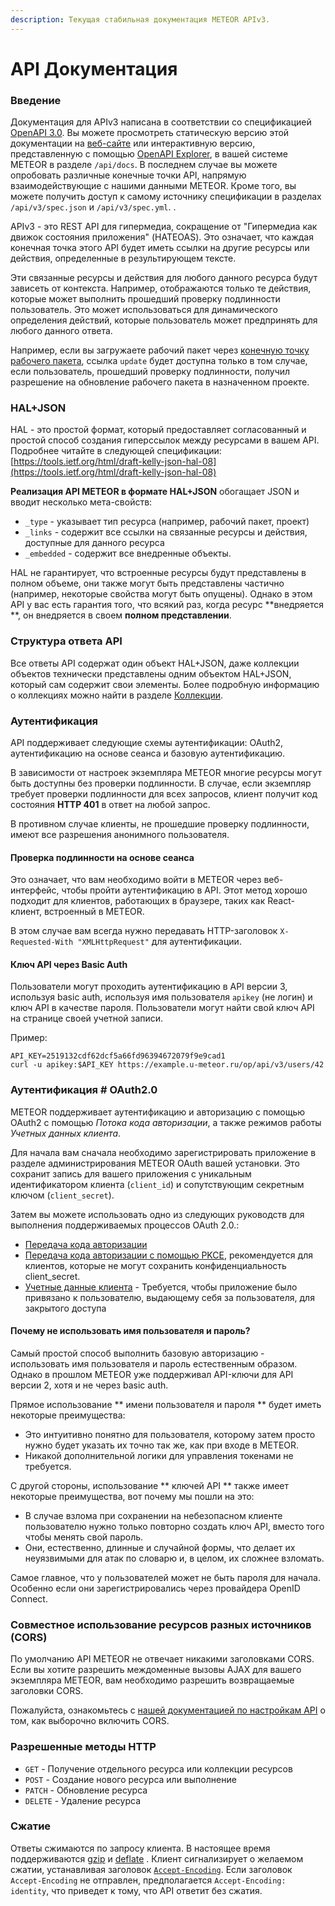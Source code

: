 ```yaml
---
description: Текущая стабильная документация METEOR APIv3.
---
```


# API Документация

### Введение

Документация для APIv3 написана в соответствии со спецификацией [OpenAPI 3.0](https://swagger.io/specification/). Вы можете просмотреть статическую версию этой документации на [веб-сайте](https://meteor-docs.gitbook.io/docs/api/introduction/) или интерактивную версию, представленную с помощью [OpenAPI Explorer](https://github.com/Rhosys/openapi-explorer/blob/main/README.md), в вашей системе METEOR в разделе `/api/docs`. В последнем случае вы можете опробовать различные конечные точки API, напрямую взаимодействующие с нашими данными METEOR. Кроме того, вы можете получить доступ к самому источнику спецификации в разделах `/api/v3/spec.json` и `/api/v3/spec.yml`. .

APIv3 - это REST API для гипермедиа, сокращение от "Гипермедиа как движок состояния приложения" (HATEOAS). Это означает, что каждая конечная точка этого API будет иметь ссылки на другие ресурсы или действия, определенные в результирующем тексте.

Эти связанные ресурсы и действия для любого данного ресурса будут зависеть от контекста. Например, отображаются только те действия, которые может выполнить прошедший проверку подлинности пользователь. Это может использоваться для динамического определения действий, которые пользователь может предпринять для любого данного ответа.

Например, если вы загружаете рабочий пакет через [конечную точку рабочего пакета](https://meteor-docs.gitbook.io/docs/api/endpoints/work-packages/), ссылка `update` будет доступна только в том случае, если пользователь, прошедший проверку подлинности, получил разрешение на обновление рабочего пакета в назначенном проекте.

### HAL+JSON

HAL - это простой формат, который предоставляет согласованный и простой способ создания гиперссылок между ресурсами в вашем API. Подробнее читайте в следующей спецификации: [https://tools.ietf.org/html/draft-kelly-json-hal-08](https://tools.ietf.org/html/draft-kelly-json-hal-08)

**Реализация API METEOR в формате HAL+JSON** обогащает JSON и вводит несколько мета-свойств:

* `_type` - указывает тип ресурса (например, рабочий пакет, проект)
* `_links` - содержит все ссылки на связанные ресурсы и действия, доступные для данного ресурса
* `_embedded` - содержит все внедренные объекты.

HAL не гарантирует, что встроенные ресурсы будут представлены в полном объеме, они также могут быть представлены частично (например, некоторые свойства могут быть опущены). Однако в этом API у вас есть гарантия того, что всякий раз, когда ресурс \*\*внедряется \*\*, он внедряется в своем **полном представлении**.

### Структура ответа API

Все ответы API содержат один объект HAL+JSON, даже коллекции объектов технически представлены одним объектом HAL+JSON, который сам содержит свои элементы. Более подробную информацию о коллекциях можно найти в разделе [Коллекции](https://meteor-docs.gitbook.io/docs/api/collections/).

### Аутентификация

API поддерживает следующие схемы аутентификации: OAuth2, аутентификацию на основе сеанса и базовую аутентификацию.

В зависимости от настроек экземпляра METEOR многие ресурсы могут быть доступны без проверки подлинности. В случае, если экземпляр требует проверки подлинности для всех запросов, клиент получит код состояния **HTTP 401** в ответ на любой запрос.

В противном случае клиенты, не прошедшие проверку подлинности, имеют все разрешения анонимного пользователя.

#### Проверка подлинности на основе сеанса

Это означает, что вам необходимо войти в METEOR через веб-интерфейс, чтобы пройти аутентификацию в API. Этот метод хорошо подходит для клиентов, работающих в браузере, таких как React-клиент, встроенный в METEOR.

В этом случае вам всегда нужно передавать HTTP-заголовок `X-Requested-With "XMLHttpRequest"` для аутентификации.

#### Ключ API через Basic Auth

Пользователи могут проходить аутентификацию в API версии 3, используя basic auth, используя имя пользователя `apikey` (не логин) и ключ API в качестве пароля. Пользователи могут найти свой ключ API на странице своей учетной записи.

Пример:

```shell
API_KEY=2519132cdf62dcf5a66fd96394672079f9e9cad1
curl -u apikey:$API_KEY https://example.u-meteor.ru/op/api/v3/users/42
```

### Аутентификация # OAuth2.0

METEOR поддерживает аутентификацию и авторизацию с помощью OAuth2 с помощью _Потока кода авторизации_, а также режимов работы _Учетных данных клиента_.

Для начала вам сначала необходимо зарегистрировать приложение в разделе администрирования METEOR OAuth вашей установки. Это сохранит запись для вашего приложения с уникальным идентификатором клиента (`client_id`) и сопутствующим секретным ключом (`client_secret`).

Затем вы можете использовать одно из следующих руководств для выполнения поддерживаемых процессов OAuth 2.0.:

* [Передача кода авторизации](https://oauth.net/2/grant-types/authorization-code)
* [Передача кода авторизации с помощью PKCE](https://doorkeeper.gitbook.io/guides/ruby-on-rails/pkce-flow), рекомендуется для клиентов, которые не могут сохранить конфиденциальность client\_secret.
* [Учетные данные клиента](https://oauth.net/2/grant-types/client-credentials/) - Требуется, чтобы приложение было привязано к пользователю, выдающему себя за пользователя, для закрытого доступа

#### Почему не использовать имя пользователя и пароль?

Самый простой способ выполнить базовую авторизацию - использовать имя пользователя и пароль естественным образом. Однако в прошлом METEOR уже поддерживал API-ключи для API версии 2, хотя и не через basic auth.

Прямое использование \*\* имени пользователя и пароля \*\* будет иметь некоторые преимущества:

* Это интуитивно понятно для пользователя, которому затем просто нужно будет указать их точно так же, как при входе в METEOR.
* Никакой дополнительной логики для управления токенами не требуется.

С другой стороны, использование \*\* ключей API \*\* также имеет некоторые преимущества, вот почему мы пошли на это:

* В случае взлома при сохранении на небезопасном клиенте пользователю нужно только повторно создать ключ API, вместо того чтобы менять свой пароль.
* Они, естественно, длинные и случайной формы, что делает их неуязвимыми для атак по словарю и, в целом, их сложнее взломать.

Самое главное, что у пользователей может не быть пароля для начала. Особенно если они зарегистрировались через провайдера OpenID Connect.

### Совместное использование ресурсов разных источников (CORS)

По умолчанию API METEOR не отвечает никакими заголовками CORS. Если вы хотите разрешить междоменные вызовы AJAX для вашего экземпляра METEOR, вам необходимо разрешить возвращаемые заголовки CORS.

Пожалуйста, ознакомьтесь с [нашей документацией по настройкам API](https://meteor-docs.gitbook.io/docs/system-admin-guide/api-and-webhooks/) о том, как выборочно включить CORS.

### Разрешенные методы HTTP

* `GET` - Получение отдельного ресурса или коллекции ресурсов
* `POST` - Создание нового ресурса или выполнение
* `PATCH` - Обновление ресурса
* `DELETE` - Удаление ресурса

### Сжатие

Ответы сжимаются по запросу клиента. В настоящее время поддерживаются [gzip](https://www.gzip.org/) и [deflate](https://tools.ietf.org/html/rfc1951) . Клиент сигнализирует о желаемом сжатии, устанавливая заголовок [`Accept-Encoding`](https://www.w3.org/Protocols/rfc2616/rfc2616-sec14.html#sec14.3). Если заголовок `Accept-Encoding` не отправлен, предполагается `Accept-Encoding: identity`, что приведет к тому, что API ответит без сжатия.
